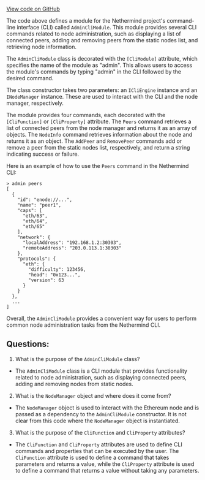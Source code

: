 [View code on GitHub](https://github.com/NethermindEth/nethermind/src/Nethermind/Nethermind.Cli/Modules/AdminCliModule.cs)

The code above defines a module for the Nethermind project's command-line interface (CLI) called `AdminCliModule`. This module provides several CLI commands related to node administration, such as displaying a list of connected peers, adding and removing peers from the static nodes list, and retrieving node information.

The `AdminCliModule` class is decorated with the `[CliModule]` attribute, which specifies the name of the module as "admin". This allows users to access the module's commands by typing "admin" in the CLI followed by the desired command.

The class constructor takes two parameters: an `ICliEngine` instance and an `INodeManager` instance. These are used to interact with the CLI and the node manager, respectively.

The module provides four commands, each decorated with the `[CliFunction]` or `[CliProperty]` attribute. The `Peers` command retrieves a list of connected peers from the node manager and returns it as an array of objects. The `NodeInfo` command retrieves information about the node and returns it as an object. The `AddPeer` and `RemovePeer` commands add or remove a peer from the static nodes list, respectively, and return a string indicating success or failure.

Here is an example of how to use the `Peers` command in the Nethermind CLI:

```
> admin peers
[
  {
    "id": "enode://...",
    "name": "peer1",
    "caps": [
      "eth/63",
      "eth/64",
      "eth/65"
    ],
    "network": {
      "localAddress": "192.168.1.2:30303",
      "remoteAddress": "203.0.113.1:30303"
    },
    "protocols": {
      "eth": {
        "difficulty": 123456,
        "head": "0x123...",
        "version": 63
      }
    }
  },
  ...
]
```

Overall, the `AdminCliModule` provides a convenient way for users to perform common node administration tasks from the Nethermind CLI.
## Questions: 
 1. What is the purpose of the `AdminCliModule` class?
- The `AdminCliModule` class is a CLI module that provides functionality related to node administration, such as displaying connected peers, adding and removing nodes from static nodes.

2. What is the `NodeManager` object and where does it come from?
- The `NodeManager` object is used to interact with the Ethereum node and is passed as a dependency to the `AdminCliModule` constructor. It is not clear from this code where the `NodeManager` object is instantiated.

3. What is the purpose of the `CliFunction` and `CliProperty` attributes?
- The `CliFunction` and `CliProperty` attributes are used to define CLI commands and properties that can be executed by the user. The `CliFunction` attribute is used to define a command that takes parameters and returns a value, while the `CliProperty` attribute is used to define a command that returns a value without taking any parameters.